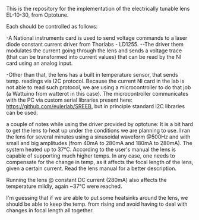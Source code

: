 This is the repository for the implementation of the electrically tunable lens 
EL-10-30, from Optotune.

Each should be controlled as follows:

 -A National instruments card is used to send voltage commands to 
   a laser diode constant current driver from Thorlabs - LD1255.
 --The driver them modulates the current going through the lens and sends
   a voltage trace (that can be transformed into current values) that can
   be read by the NI card using an analog input.

 -Other than that, the lens has a built in temperature sensor, that sends temp.
readings via I2C protocol. Because the current NI card in the lab is not able to
read such protocol, we are using a microcontroller to do that job (a Wattuino
from watterot in this case). The microcontroller communicates with the PC via 
custom serial libraries present here: https://github.com/eulerlab/SREEB, 
but in principle standard I2C libraries can be used.


a couple of notes while using the driver provided by optotune:
It is a bit hard to get the lens to heat up under the conditions we are planning
to use. 
I ran the lens for several minutes using a sinusoidal waveform @500Hz and with 
small and big amplitudes (from 40mA to 280mA and 180mA to 280mA). The system heated
up to 37°C. According to the user's manual the lens is capable of supporting
much higher temps. In any case, one needs to compensate for the change in temp,
as it affects the focal length of the lens, given a certain current. Read the lens
manual for a better description.

Running the lens @ constant DC current (280mA) also affects the temperature mildly,
again ~37°C were reached.

I'm guessing that if we are able to put some heatsinks around the lens, we should be 
able to keep the temp. from rising and avoid having to deal with changes in focal
length all together.




